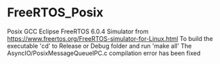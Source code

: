 # FreeRTOS_Posix
Posix GCC Eclipse FreeRTOS 6.0.4 Simulator from https://www.freertos.org/FreeRTOS-simulator-for-Linux.html
To build the executable 'cd' to Release or Debug folder and run 'make all'
The AsyncIO/PosixMessageQueueIPC.c compilation error has been fixed
